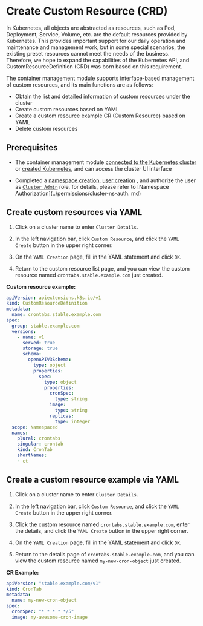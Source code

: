 # Create Custom Resource (CRD)

In Kubernetes, all objects are abstracted as resources, such as Pod, Deployment, Service, Volume, etc. are the default resources provided by Kubernetes.
This provides important support for our daily operation and maintenance and management work, but in some special scenarios, the existing preset resources cannot meet the needs of the business.
Therefore, we hope to expand the capabilities of the Kubernetes API, and CustomResourceDefinition (CRD) was born based on this requirement.

The container management module supports interface-based management of custom resources, and its main functions are as follows:

- Obtain the list and detailed information of custom resources under the cluster
- Create custom resources based on YAML
- Create a custom resource example CR (Custom Resource) based on YAML
- Delete custom resources

## Prerequisites

- The container management module [connected to the Kubernetes cluster](../clusters/integrate-cluster.md) or [created Kubernetes](../clusters/create-cluster.md), and can access the cluster UI interface

- Completed a [namespace creation](../namespaces/createtens.md), [user creation](../../../ghippo/user-guide/access-control/user.md) , and authorize the user as [`Cluster Admin`](../permissions/permission-brief.md#cluster-admin) role, for details, please refer to [Namespace Authorization](../permissions/cluster-ns-auth. md)

## Create custom resources via YAML

1. Click on a cluster name to enter `Cluster Details`.

    

2. In the left navigation bar, click `Custom Resource`, and click the `YAML Create` button in the upper right corner.

    

3. On the `YAML Creation` page, fill in the YAML statement and click `OK`.

    

4. Return to the custom resource list page, and you can view the custom resource named `crontabs.stable.example.com` just created.

    

**Custom resource example:**

```yaml title="CRD example"
apiVersion: apiextensions.k8s.io/v1
kind: CustomResourceDefinition
metadata:
  name: crontabs.stable.example.com
spec:
  group: stable.example.com
  versions:
    - name: v1
      served: true
      storage: true
      schema:
        openAPIV3Schema:
          type: object
          properties:
            spec:
              type: object
              properties:
                cronSpec:
                  type: string
                image:
                  type: string
                replicas:
                  type: integer
  scope: Namespaced
  names:
    plural: crontabs
    singular: crontab
    kind: CronTab
    shortNames:
    - ct
```

## Create a custom resource example via YAML

1. Click on a cluster name to enter `Cluster Details`.

    

2. In the left navigation bar, click `Custom Resource`, and click the `YAML Create` button in the upper right corner.

    

3. Click the custom resource named `crontabs.stable.example.com`, enter the details, and click the `YAML Create` button in the upper right corner.

    

4. On the `YAML Creation` page, fill in the YAML statement and click `OK`.

    

5. Return to the details page of `crontabs.stable.example.com`, and you can view the custom resource named `my-new-cron-object` just created.

**CR Example:**

```yaml title="CR example"
apiVersion: "stable.example.com/v1"
kind: CronTab
metadata:
  name: my-new-cron-object
spec:
  cronSpec: "* * * * */5"
  image: my-awesome-cron-image
```